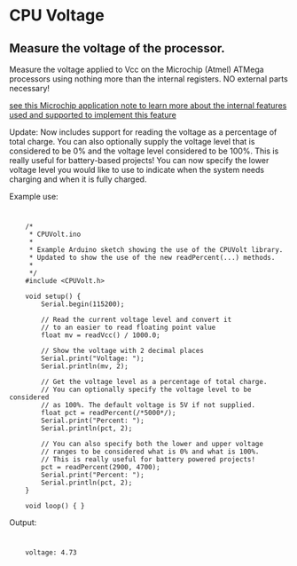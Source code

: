 # CPU Voltage

## Measure the voltage of the processor.

Measure the voltage applied to Vcc on the Microchip (Atmel) ATMega processors using nothing more than the internal registers.
NO external parts necessary!

[see this Microchip application note to learn more about the internal features used and supported to implement this feature](https://ww1.microchip.com/downloads/en/Appnotes/00002447A.pdf)

Update: Now includes support for reading the voltage as a percentage of total charge. 
You can also optionally supply the voltage level that is considered to be 0% and the voltage level considered to be 100%. 
This is really useful for battery-based projects! You can now specify the lower voltage level you would like to use to
indicate when the system needs charging and when it is fully charged.

Example use:

#
```
    /*
     * CPUVolt.ino
     * 
     * Example Arduino sketch showing the use of the CPUVolt library.
     * Updated to show the use of the new readPercent(...) methods.
     * 
     */
    #include <CPUVolt.h>
    
    void setup() {
        Serial.begin(115200);
    
        // Read the current voltage level and convert it
        // to an easier to read floating point value
        float mv = readVcc() / 1000.0;
    
        // Show the voltage with 2 decimal places
        Serial.print("Voltage: ");
        Serial.println(mv, 2);
    
        // Get the voltage level as a percentage of total charge.
        // You can optionally specify the voltage level to be considered
        // as 100%. The default voltage is 5V if not supplied.
        float pct = readPercent(/*5000*/);
        Serial.print("Percent: ");
        Serial.println(pct, 2);
    
        // You can also specify both the lower and upper voltage
        // ranges to be considered what is 0% and what is 100%.
        // This is really useful for battery powered projects!
        pct = readPercent(2900, 4700);
        Serial.print("Percent: ");
        Serial.println(pct, 2);
    }
    
    void loop() { }
```

Output:

#
```
    voltage: 4.73
```

